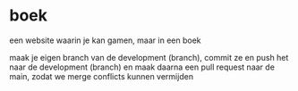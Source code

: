 # boek

een website waarin je kan gamen, maar in een boek

maak je eigen branch van de development (branch), commit ze en push het naar de development (branch) en maak daarna een pull request naar de main, zodat we merge conflicts kunnen vermijden
